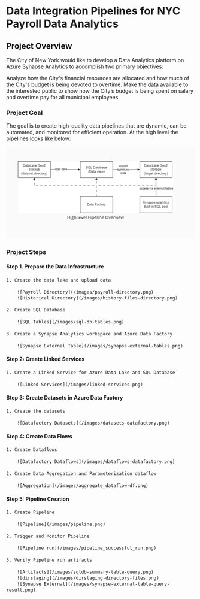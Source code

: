# Data Integration Pipelines for NYC Payroll Data Analytics

## Project Overview

The City of New York would like to develop a Data Analytics platform on Azure Synapse Analytics to accomplish two primary objectives:

Analyze how the City's financial resources are allocated and how much of the City's budget is being devoted to overtime.
Make the data available to the interested public to show how the City’s budget is being spent on salary and overtime pay for all municipal employees.

### Project Goal

The goal is to create high-quality data pipelines that are dynamic, can be automated, and monitored for efficient operation. At the high level the pipelines looks like below:

![Pipeline Overview](./images/pipeline-overview.png)

### Project Steps

#### Step 1. Prepare the Data Infrastructure

    1. Create the data lake and upload data

        ![Payroll Directory](/images/payroll-directory.png)
        ![Historical Directory](/images/history-files-directory.png)
    
    2. Create SQL Database

        ![SQL Tables](/images/sql-db-tables.png)
    
    3. Create a Synapse Analytics workspace and Azure Data Factory

        ![Synapse External Table](/images/synapse-external-tables.png)
    
#### Step 2: Create Linked Services

    1. Create a Linked Service for Azure Data Lake and SQL Database

        ![Linked Services](/images/linked-services.png)

#### Step 3: Create Datasets in Azure Data Factory

    1. Create the datasets

        ![Datafactory Datasets](/images/datasets-datafactory.png)
    
#### Step 4: Create Data Flows

    1. Create Dataflows

        ![Datafactory Dataflows](/images/dataflows-datafactory.png)
    
    2. Create Data Aggregation and Parameterization dataflow

        ![Aggregation](/images/aggregate_dataflow-df.png)

#### Step 5: Pipeline Creation

    1. Create Pipeline

        ![Pipeline](/images/pipeline.png)

    2. Trigger and Monitor Pipeline

        ![Pipeline run](/images/pipeline_successful_run.png)

    3. Verify Pipeline run artifacts

        ![Artifacts](/images/sqldb-summary-table-query.png)
        ![dirstaging](/images/dirstaging-directory-files.png)
        ![Synapse External](/images/synapse-external-table-query-result.png)
    


